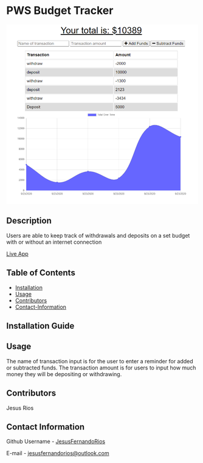 # PWS Budget Tracker

![budget](public/screenshot/budget.png)
                                 

## Description
Users are able to keep track of withdrawals and deposits on a set budget with or without an internet connection


[Live App](https://peaceful-brook-57472.herokuapp.com/)

## Table of Contents
* [Installation](#Installation-Guide)
* [Usage](#Usage)
* [Contributors](#Contributors)
* [Contact-Information](#contact-Information)

## Installation Guide

        
## Usage
The name of transaction input is for the user to enter a reminder for added or subtracted funds. The transaction amount is for users to input how much money they will be depositing or withdrawing.
        
## Contributors
Jesus Rios

## Contact Information
Github Username - [JesusFernandoRios](http://github.com/JesusFernandoRios)

E-mail - jesusfernandorios@outlook.com

